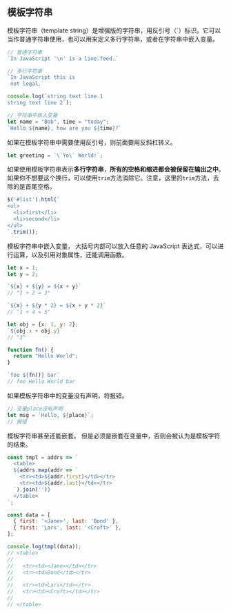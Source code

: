 ## 模板字符串

模板字符串（template string）是增强版的字符串，用反引号（`）标识。它可以当作普通字符串使用，也可以用来定义多行字符串，或者在字符串中嵌入变量。 

```javascript
// 普通字符串
`In JavaScript '\n' is a line-feed.`

// 多行字符串
`In JavaScript this is
 not legal.`

console.log(`string text line 1
string text line 2`);

// 字符串中嵌入变量
let name = "Bob", time = "today";
`Hello ${name}, how are you ${time}?`
```

如果在模板字符串中需要使用反引号，则前面要用反斜杠转义。 

```javascript
let greeting = `\`Yo\` World!`;
```

如果使用模板字符串表示**多行字符串**，**所有的空格和缩进都会被保留在输出之中**。  如果你不想要这个换行，可以使用`trim`方法消除它。注意，这里的`trim`方法，去除的是首尾空格。

```javascript
$('#list').html(`
<ul>
  <li>first</li>
  <li>second</li>
</ul>
`.trim());
```

模板字符串中嵌入变量， 大括号内部可以放入任意的 JavaScript 表达式，可以进行运算，以及引用对象属性，还能调用函数。 

```javascript
let x = 1;
let y = 2;

`${x} + ${y} = ${x + y}`
// "1 + 2 = 3"

`${x} + ${y * 2} = ${x + y * 2}`
// "1 + 4 = 5"

let obj = {x: 1, y: 2};
`${obj.x + obj.y}`
// "3"

function fn() {
  return "Hello World";
}

`foo ${fn()} bar`
// foo Hello World bar
```

如果模板字符串中的变量没有声明，将报错。 

```javascript
// 变量place没有声明
let msg = `Hello, ${place}`;
// 报错
```

 模板字符串甚至还能嵌套。 但是必须是嵌套在变量中，否则会被认为是模板字符的结束。

```javascript
const tmpl = addrs => `
  <table>
  ${addrs.map(addr => `
    <tr><td>${addr.first}</td></tr>
    <tr><td>${addr.last}</td></tr>
  `).join('')}
  </table>
`;

const data = [
  { first: '<Jane>', last: 'Bond' },
  { first: 'Lars', last: '<Croft>' },
];

console.log(tmpl(data));
// <table>
//
//   <tr><td><Jane></td></tr>
//   <tr><td>Bond</td></tr>
//
//   <tr><td>Lars</td></tr>
//   <tr><td><Croft></td></tr>
//
// </table>
```